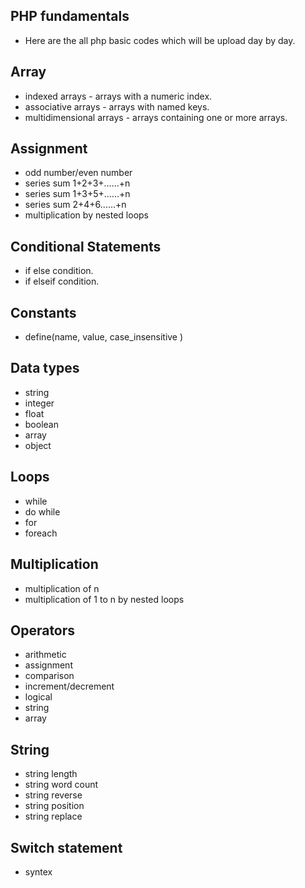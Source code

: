 ## PHP fundamentals

* Here are the all php basic codes which will be upload day by day.

## Array

* indexed arrays - arrays with a numeric index.
* associative arrays - arrays with named keys.
* multidimensional arrays - arrays containing one or more arrays.

## Assignment

* odd number/even number
* series sum 1+2+3+......+n
* series sum 1+3+5+......+n
* series sum 2+4+6......+n
* multiplication by nested loops

## Conditional Statements

* if else condition.
* if elseif condition.

## Constants

* define(name, value, case_insensitive )

## Data types

* string
* integer
* float
* boolean
* array
* object

## Loops

* while
* do while
* for
* foreach

## Multiplication

* multiplication of n
* multiplication of 1 to n by nested loops

## Operators

* arithmetic
* assignment
* comparison
* increment/decrement
* logical
* string
* array

## String

* string length
* string word count
* string reverse
* string position
* string replace

## Switch statement

* syntex